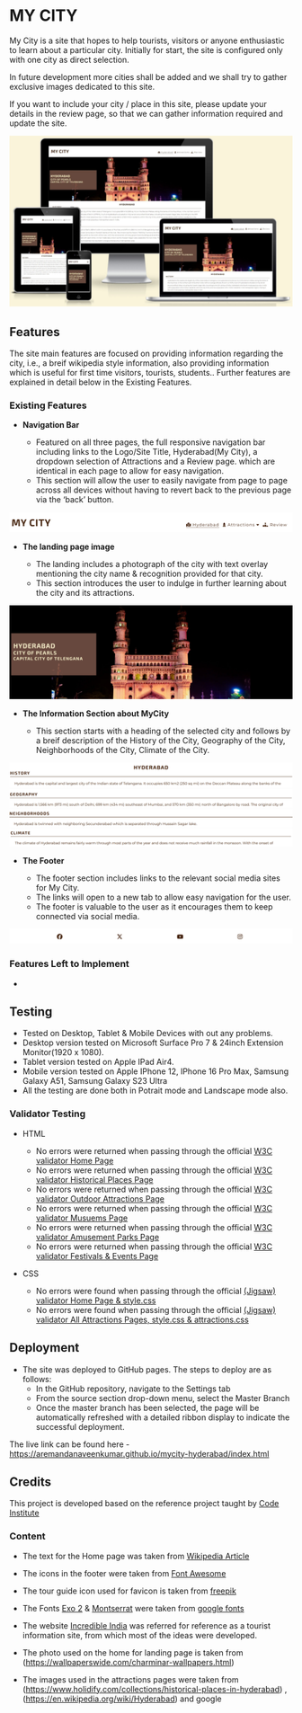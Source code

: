 # MY CITY

My City is a site that hopes to help tourists, visitors or anyone enthusiastic to learn about a particular city. Initially for start, the site is configured only with one city as direct selection.

In future development more cities shall be added and we shall try to gather exclusive images dedicated to this site.

If you want to include your city / place in this site, please update your details in the review page, so that we can gather information required and update the site.

![Mockup Screenshot](docs/mockup_screenshot_home.jpeg)

## Features 

The site main features are focused on providing information regarding the city, i.e., a breif wikipedia style information, also providing information which is useful for first time visitors, tourists, students.. Further features are explained in detail below in the Existing Features.

### Existing Features

- __Navigation Bar__

  - Featured on all three pages, the full responsive navigation bar including links to the Logo/Site Title, Hyderabad(My City), a dropdown selection of Attractions and a Review page. which are identical in each page to allow for easy navigation.
  - This section will allow the user to easily navigate from page to page across all devices without having to revert back to the previous page via the ‘back’ button. 
  
![Navigation Bar Screenshot](docs/navigation_bar.png)

- __The landing page image__

  - The landing includes a photograph of the city with text overlay mentioning the city name & recognition provided for that city. 
  - This section introduces the user to indulge in further learning about the city and its attractions.

![Landing Page Screenshot](docs/landing_page.png)

- __The Information Section about MyCity__

  - This section starts with a heading of the selected city and follows by a breif description of the History of the City, Geography of the City, Neighborhoods of the City, Climate of the City.

![History Screenshot](docs/history.png)
![Geography Screenshot](docs/geography.png)
![Neighborhoods Screenshot](docs/neighborhoods.png)
![Climate Screenshot](docs/climate.png)

- __The Footer__ 

  - The footer section includes links to the relevant social media sites for My City. 
  - The links will open to a new tab to allow easy navigation for the user. 
  - The footer is valuable to the user as it encourages them to keep connected via social media.

![Footer](docs/footer.png)

### Features Left to Implement

- 

## Testing 

- Tested on Desktop, Tablet & Mobile Devices with out any problems.
- Desktop version tested on Microsoft Surface Pro 7 & 24inch Extension Monitor(1920 x 1080).
- Tablet version tested on Apple IPad Air4.
- Mobile version tested on Apple IPhone 12, IPhone 16 Pro Max, Samsung Galaxy A51, Samsung Galaxy S23 Ultra
- All the testing are done both in Potrait mode and Landscape mode also.


### Validator Testing 

- HTML

  - No errors were returned when passing through the official [W3C validator Home Page](https://validator.w3.org/nu/?doc=https%3A%2F%2Faremandanaveenkumar.github.io%2Fmycity-hyderabad%2Findex.html)
  - No errors were returned when passing through the official [W3C validator Historical Places Page](https://validator.w3.org/nu/?doc=https%3A%2F%2Faremandanaveenkumar.github.io%2Fmycity-hyderabad%2Fhistoricalplaces.html)
  - No errors were returned when passing through the official [W3C validator Outdoor Attractions Page](https://validator.w3.org/nu/?doc=https%3A%2F%2Faremandanaveenkumar.github.io%2Fmycity-hyderabad%2Foutdoorattractions.html)
  - No errors were returned when passing through the official [W3C validator Musuems Page](https://validator.w3.org/nu/?doc=https%3A%2F%2Faremandanaveenkumar.github.io%2Fmycity-hyderabad%2Fmusuems.html)
  - No errors were returned when passing through the official [W3C validator Amusement Parks Page](https://validator.w3.org/nu/?doc=https%3A%2F%2Faremandanaveenkumar.github.io%2Fmycity-hyderabad%2Famusementparks.html)
  - No errors were returned when passing through the official [W3C validator Festivals & Events Page](https://validator.w3.org/nu/?doc=https%3A%2F%2Faremandanaveenkumar.github.io%2Fmycity-hyderabad%2Ffestivalsandevents.html)


- CSS

  - No errors were found when passing through the official [(Jigsaw) validator  Home Page & style.css](https://jigsaw.w3.org/css-validator/validator?uri=https%3A%2F%2Faremandanaveenkumar.github.io%2Fmycity-hyderabad%2Findex.html&profile=css3svg&usermedium=all&warning=1&vextwarning=&lang=en)
  - No errors were found when passing through the official [(Jigsaw) validator  All Attractions Pages, style.css & attractions.css](https://jigsaw.w3.org/css-validator/validator?uri=https%3A%2F%2Faremandanaveenkumar.github.io%2Fmycity-hyderabad%2Fhistoricalplaces.html&profile=css3svg&usermedium=all&warning=1&vextwarning=&lang=en)


## Deployment

- The site was deployed to GitHub pages. The steps to deploy are as follows: 
  - In the GitHub repository, navigate to the Settings tab 
  - From the source section drop-down menu, select the Master Branch
  - Once the master branch has been selected, the page will be automatically refreshed with a detailed ribbon display to indicate the successful deployment. 

The live link can be found here - https://aremandanaveenkumar.github.io/mycity-hyderabad/index.html


## Credits 

This project is developed based on the reference project taught by [Code Institute](https://codeinstitute.net/global/)

### Content 

- The text for the Home page was taken from [Wikipedia Article](https://en.wikipedia.org/wiki/Hyderabad)
- The icons in the footer were taken from [Font Awesome](https://fontawesome.com/)
 
- The tour guide icon used for favicon is taken from [freepik](https://www.freepik.com/icon/tour-guide_9675725) 
- The Fonts [Exo 2](https://fonts.google.com/specimen/Exo+2) & [Montserrat](https://fonts.google.com/specimen/Montserrat) were taken from [google fonts](https://fonts.google.com)
- The website [Incredible India](https://www.incredibleindia.gov.in/en/telangana) was referred for reference as a tourist information site, from which most of the ideas were developed.
- The photo used on the home for landing page is taken from (https://wallpaperswide.com/charminar-wallpapers.html)
- The images used in the attractions pages were taken from (https://www.holidify.com/collections/historical-places-in-hyderabad) , (https://en.wikipedia.org/wiki/Hyderabad) and google


